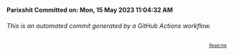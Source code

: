 **Parixshit Committed on: Mon, 15 May 2023 11:04:32 AM** <!-- c55f0861-d886-43a4-b9f3-8d9937806016 -->

###### This is an automated commit generated by a GitHub Actions workflow.

<div align="right"><sub><sup><a href="https://github.com/Parixshit/AutoCommit.git">Read me</a></sup></sub></div>
